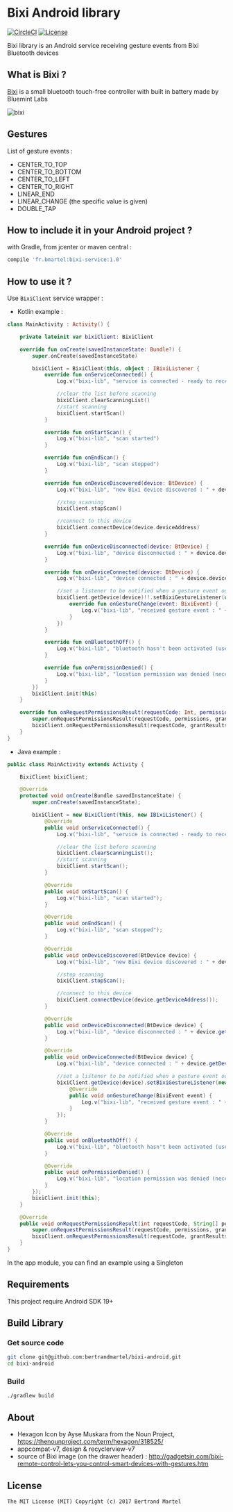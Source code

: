 # Bixi Android library #

[![CircleCI](https://img.shields.io/circleci/project/bertrandmartel/bixi-android.svg?maxAge=2592000?style=plastic)](https://circleci.com/gh/bertrandmartel/bixi-android)
[![License](http://img.shields.io/:license-mit-blue.svg)](LICENSE.md)

Bixi library is an Android service receiving gesture events from Bixi Bluetooth devices

## What is Bixi ?

[Bixi](https://bixi.io/) is a small bluetooth touch-free controller with built in battery made by Bluemint Labs

![bixi](https://user-images.githubusercontent.com/5183022/33852136-9f7792de-deb9-11e7-9e9c-9c1ef68cf721.png)


## Gestures

List of gesture events : 

* CENTER_TO_TOP
* CENTER_TO_BOTTOM
* CENTER_TO_LEFT
* CENTER_TO_RIGHT
* LINEAR_END
* LINEAR_CHANGE (the specific value is given)
* DOUBLE_TAP

## How to include it in your Android project ?

with Gradle, from jcenter or maven central :

```groovy
compile 'fr.bmartel:bixi-service:1.0'
```

## How to use it ?

Use `BixiClient` service wrapper :

* Kotlin example :

```kotlin
class MainActivity : Activity() {

    private lateinit var bixiClient: BixiClient

    override fun onCreate(savedInstanceState: Bundle?) {
        super.onCreate(savedInstanceState)

        bixiClient = BixiClient(this, object : IBixiListener {
            override fun onServiceConnected() {
                Log.v("bixi-lib", "service is connected - ready to receive events")

                //clear the list before scanning
                bixiClient.clearScanningList()
                //start scanning
                bixiClient.startScan()
            }

            override fun onStartScan() {
                Log.v("bixi-lib", "scan started")
            }

            override fun onEndScan() {
                Log.v("bixi-lib", "scan stopped")
            }

            override fun onDeviceDiscovered(device: BtDevice) {
                Log.v("bixi-lib", "new Bixi device discovered : " + device.deviceName)

                //stop scanning
                bixiClient.stopScan()

                //connect to this device
                bixiClient.connectDevice(device.deviceAddress)
            }

            override fun onDeviceDisconnected(device: BtDevice) {
                Log.v("bixi-lib", "device disconnected : " + device.deviceName)
            }

            override fun onDeviceConnected(device: BtDevice) {
                Log.v("bixi-lib", "device connected : " + device.deviceName)

                //set a listener to be notified when a gesture event occur
                bixiClient.getDevice(device)!!.setBixiGestureListener(object : IGestureListener {
                    override fun onGestureChange(event: BixiEvent) {
                        Log.v("bixi-lib", "received gesture event : " + event.gesture)
                    }
                })
            }

            override fun onBluetoothOff() {
                Log.v("bixi-lib", "bluetooth hasn't been activated (user refused the popup)")
            }

            override fun onPermissionDenied() {
                Log.v("bixi-lib", "location permission was denied (necessary to scan)")
            }
        })
        bixiClient.init(this)
    }

    override fun onRequestPermissionsResult(requestCode: Int, permissions: Array<String>, grantResults: IntArray) {
        super.onRequestPermissionsResult(requestCode, permissions, grantResults)
        bixiClient.onRequestPermissionsResult(requestCode, grantResults)
    }
}
```

* Java example :

```java
public class MainActivity extends Activity {

    BixiClient bixiClient;

    @Override
    protected void onCreate(Bundle savedInstanceState) {
        super.onCreate(savedInstanceState);

        bixiClient = new BixiClient(this, new IBixiListener() {
            @Override
            public void onServiceConnected() {
                Log.v("bixi-lib", "service is connected - ready to receive events");

                //clear the list before scanning
                bixiClient.clearScanningList();
                //start scanning
                bixiClient.startScan();
            }

            @Override
            public void onStartScan() {
                Log.v("bixi-lib", "scan started");
            }

            @Override
            public void onEndScan() {
                Log.v("bixi-lib", "scan stopped");
            }

            @Override
            public void onDeviceDiscovered(BtDevice device) {
                Log.v("bixi-lib", "new Bixi device discovered : " + device.getDeviceName());

                //stop scanning
                bixiClient.stopScan();

                //connect to this device
                bixiClient.connectDevice(device.getDeviceAddress());
            }

            @Override
            public void onDeviceDisconnected(BtDevice device) {
                Log.v("bixi-lib", "device disconnected : " + device.getDeviceName());
            }

            @Override
            public void onDeviceConnected(BtDevice device) {
                Log.v("bixi-lib", "device connected : " + device.getDeviceName());

                //set a listener to be notified when a gesture event occur
                bixiClient.getDevice(device).setBixiGestureListener(new IGestureListener() {
                    @Override
                    public void onGestureChange(BixiEvent event) {
                        Log.v("bixi-lib", "received gesture event : " + event.getGesture());
                    }
                });
            }

            @Override
            public void onBluetoothOff() {
                Log.v("bixi-lib", "bluetooth hasn't been activated (user refused the popup)");
            }

            @Override
            public void onPermissionDenied() {
                Log.v("bixi-lib", "location permission was denied (necessary to scan)");
            }
        });
        bixiClient.init(this);
    }

    @Override
    public void onRequestPermissionsResult(int requestCode, String[] permissions, int[] grantResults) {
        super.onRequestPermissionsResult(requestCode, permissions, grantResults);
        bixiClient.onRequestPermissionsResult(requestCode, grantResults);
    }
}
```

In the app module, you can find an example using a Singleton

## Requirements

This project require Android SDK 19+

## Build Library

### Get source code

```bash
git clone git@github.com:bertrandmartel/bixi-android.git
cd bixi-android
```

### Build

```bash
./gradlew build
```

## About

* Hexagon Icon by Ayse Muskara from the Noun Project, https://thenounproject.com/term/hexagon/318525/
* appcompat-v7, design & recyclerview-v7
* source of Bixi image (on the drawer header) : http://gadgetsin.com/bixi-remote-control-lets-you-control-smart-devices-with-gestures.htm

## License

```
The MIT License (MIT) Copyright (c) 2017 Bertrand Martel
```